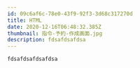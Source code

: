 ```yaml
---
id: 09c6af6c-78e0-43f9-92f3-3d68c317270d
title: HTML
date: 2020-12-16T06:48:32.385Z
thumbnail: 指令-予約-作成画面.jpg
description: fdsafdsafdsa
---
```

```
fdsafdsafdsafdsa
```